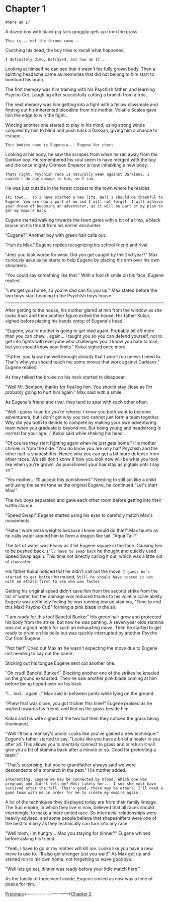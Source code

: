 # Chapter 1

`Where am I?`

A dazed boy with black pig tails groggily gets up from the grass.

`This is... not the throne room...`

Clutching his head, the boy tries to recall what happened.

`I definitely died, betrayed, but how am I?...`

Looking at himself he can see that it wasn't his fully grown body. Then a splitting headache came as memories that did not belong to him start to bombard his brain.

The first memory was him training with his Psychish father, and learning Psycho Cut. Laughing after succesfully cutting a branch from a tree...

The next memory was him getting into a fight with a fellow classmate and finding out his inherented bloodline from his mother, Volatile Scales gave him the edge to win the fight...

Wincing another one started to play in his mind, using strong winds conjured by him to blind and push back a Darkian, giving him a chance to escape...

`This bodies name is Eugeneia... Eugene for short`

Looking at his body, he saw the scrapes from when he ran away from the Darkian boy. He remembered his soul seem to have merged with the boy and the once mighty Crimson Emperor is now inhabiting a new body.

`Thats right, Psychish race is naturally weak against Darkians. I couldn't do any damage to him, so I ran.`

He was just outside in the forest closest to the town where he resides. 

`Iki town... so I have started a new life. Well I should be thankful to Eugene. You are now a part of me and I will not forget. I will acheive your dream of becoming an adventurer, as it will be part of my plan to get my empire back.`

Eugene started walking towards the town gates with a bit of a limp, a black bruise on his throat from his earlier encounter. 

"Eugene?" Another boy with green hair calls out.

"Huh its Max." Eugene replies recognizing his school friend and rival.

"Jeez you look worse for wear. Did you get caught by the 2nd year?" Max curiously asks as he starts to help Eugene by placing his arm over his own shoulders.

"You could say something like that." With a foolish smile on his face, Eugene replied.

"Lets get you home, so you're dad can fix you up." Max stated before the two boys start heading to the Psychish boys house.

---------------

After getting to the house, his mother glared at him from the window as she looks back and then another figure exited the house. His father Kukui, sighed before placing his hands ontop of Eugene's head.

"Eugene, you're mother is going to get mad again. Probably bit off more than you can chew... again... I taught you so you can defend yourself, not to get into fights with everyone who challenges you. I know you hate to lose, but you should know your limits." Kukui sighed once more. 

"Father, you know me well enough already that I won't run unless I need to. That's why you should teach me some moves that work against Darkians." Eugene replied.

As they talked the bruise on his neck started to disappear.

"Well Mr. Bentson, thanks for healing him. You should stay close as I'm probably going to hurt him again." Max said with a smile.

As Eugene's friend and rival, they tend to spar with each other often.

"Well I guess I can be you're referee. I know you both want to become adventurers, but I don't get why you two cannot just form a team together. Why did you both to decide to compete by making your own adventuring team when you graduate is beyond me. But being young and headstrong is normal for your age..." Kukui said while shaking his head.

"Of course they start fighting again when he just gets home." His mother chimes in from the side. "You do know you are only half Psychish and the other half is shapeshifter. Hence why you can get a bit more defense from other races. We still don't konw if how you look now will be what you look like when you're grown. As punishment your hair stay as pigtails until I say so."

"Yes mother... I'll accept this punishment." Needing to still act like a child and using the same tone as the original Eugene, he continued "Let's start Max!"

The two boys separated and gave each other room before getting into their battle stance. 

"Speed Swap!" Eugene started using his eyes to carefully match Max's movements.

"Haha I wore extra weights because I knew would do that!" Max taunts as he calls water around him to form a dragon like tail. "Aqua Tail!"

The tail of water was heavy as it hit Eugene square in the face. Causing him to be pushed back. `I'll have to swap back` he thought and quickly used Speed Swap again. This time not directly calling it out, which was a little out of character.

His father Kukui noticed that he didn't call out the move. `I guess he's started to get better` he mused, `Still he should have tested it out with an attack first to see who was faster.`

Getting his original speed didn't save him from the second strike from the tail of water, but the damage was reduced thanks to his volatile scale ability Eugene was definitely feeling he was running low on stamina, "Time to end this Max! Psycho Cut!" forming a pink blade in the air. 

"I am ready for this too! Baneful Bunker" His green hair grew and protected his body from the strike, but now he was panting. A seven year olds stamina was not a good match for such an exhausting move. Then he started to get ready to drum on his belly but was quickly interrupted by another Psycho Cut from Eugene.

"Not fair!" Cried out Max as he wasn't expecting the move due to Eugene not needing to say out the name.

Sticking out his tongue Eugene sent out another one. 

"Oh crud! Baneful Bunker!" Blocking another one of the strikes he kneeled on the ground exhausted. Then he saw another pink blade coming at him before being tipped over on his back.

"I... lost... again..." Max said in between pants while lying on the ground.

"Phew that was close, you got trickier this time!" Eugene praised as he walked towards his friend, and lied on the grass beside him. 

Kukui and his wife sighed at the two but then they noticed the grass being illuminated.

"Well I'll be a monkey's uncle. Looks like you've gained a new technique." Eugene's father started to say, "Looks like you have a bit of a healer in you after all. This allows you to mentally connect to grass and in return it will give you a bit of stamina back after a minute or so. Good for protecting a team."

"That's surprising, but you're grandfather always said we were descendents of a monarch in the past." His mother added.

`Interesting, Eugene we may be connected by blood. Which one was pregnant and didn't tell me? Most likely her... I see she must have survived after the fall. That's good, there may be others. I'll need a good team with me in order for me to create my empire again.`

A lot of the techniques they displayed today are from their family lineage. The Sun empire, in which they live in now, believed that all races should intermingle, to make a more united race. So interracial relationships were heavily advised, and some people believe that shapeshifters were one of the best to marry as they technically can turn into any race. 

"Well mom, I'm hungry... Max you staying for dinner?" Eugene whined before asking his friend.

"Yeah, I have to go or my mother will kill me. Looks like you have a new move to use to. I'll also get stronger just you wait!" As Max got up and started run to his own home, not forgetting to wave goodbye.

"Well lets go eat, dinner was ready before your little match here."

As the family of three went inside, Eugene smiled as now was a time of peace for him.

[Prologue](Prologue.md)<-------- --------->[Chapter 2](CH2.md)